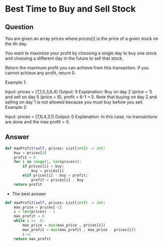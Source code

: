 # Best Time to Buy and Sell Stock

## Question

You are given an array prices where prices[i] is the price of a given stock on the ith day.

You want to maximize your profit by choosing a single day to buy one stock and choosing a different day in the future to sell that stock.

Return the maximum profit you can achieve from this transaction. If you cannot achieve any profit, return 0.

Example 1:

Input: prices = [7,1,5,3,6,4]
Output: 5
Explanation: Buy on day 2 (price = 1) and sell on day 5 (price = 6), profit = 6-1 = 5.
Note that buying on day 2 and selling on day 1 is not allowed because you must buy before you sell.
Example 2:

Input: prices = [7,6,4,3,1]
Output: 0
Explanation: In this case, no transactions are done and the max profit = 0.

## Answer

```python
def maxProfit(self, prices: List[int]) -> int:
    buy = prices[0]
    profit = 0
    for i in range(1, len(prices)):
        if prices[i] < buy:
            buy = prices[i]
        elif prices[i] - buy > profit:
            profit = prices[i] - buy
    return profit
```

* The best answer
```python
def maxProfit(self, prices: List[int]) -> int:
    max_price = prices[-1]
    i = len(prices) - 1
    max_profit = 0
    while i >=  0:
        max_price = max(max_price , prices[i])
        max_profit = max(max_profit , max_price - prices[i])
        i-=1
    return max_profit
```
